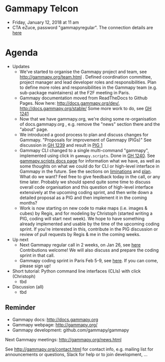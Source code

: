 # Gammapy Telcon

* Friday, January 12, 2018 at 11 am
* CTA eZuce, password "gammapyregular".  The connection details are [here](ConnectionDetails.txt)

# Agenda

* Updates
  * We've started to organise the Gammapy project and team, see http://gammapy.org/team.html .
    Defined coordination committee, project manager and lead developer roles and responsibilities.
    Plan to define more roles and responsibilities in the Gammapy team (e.g. sub-package maintainers)
    at the F2F meeting in Paris.
  * Gammapy documentation moved from ReadTheDocs to Github Pages.
    Now here: http://docs.gammapy.org/dev/, http://docs.gammapy.org/stable/
    Some more work to do, see [GH 1241](https://github.com/gammapy/gammapy/issues/1241#issuecomment-356444740)
  * Now that we have gammapy.org, we're doing some re-organisation of docs.gammapy.org ,
    e.g. remove the "news" section there and the "about" page.
  * We introduced a good process to plan and discuss changes for Gammapy.
    "Proposals for improvement of Gammapy (PIGs)"
    See discussion in [GH 1239](https://github.com/gammapy/gammapy/pull/1239)
    and result in  [PIG 1](http://docs.gammapy.org/dev/development/pigs/)
  * Gammapy CLI changed to a single multi-command "gammapy", implemented using click in ``gammapy.scripts``.
    Done in [GH 1240](https://github.com/gammapy/gammapy/pull/1240).
    See [gammapy.scripts docs page](http://docs.gammapy.org/dev/scripts/index.html) for information what
    we have, as well as some thoughts on what we could do for CLI or high-level interface in Gammapy in
    the future. See the sections on [liminations](http://docs.gammapy.org/dev/scripts/index.html#limitations)
    and [plan](http://docs.gammapy.org/dev/scripts/index.html#plan). What do we want?
    Feel free to give feedback today in the call, or any time later. Probably we should spend quite some
    time to discuss overall code organisation and this question of high-level interface extensively at the
    upcoming coding sprint, and then write down a detailed proposal as a PIG and then implement it in the
    coming months?
  * Work is now starting on new code to make maps (i.e. images & cubes) by Regis,
    and for modeling by Christoph (started writing a PIG, coding will start next week).
    We hope to have something already implemented and usable by the time of the upcoming coding sprint.
    If you're interested in this, contribute in the PIG discussion or review of pull requests by
    Regis & me in the coming weeks.
* Up next
  * Next Gammapy regular call in 2 weeks, on Jan 26, see [here](../2018-01-26)
    Contributions welcome! We will also discuss and prepare the coding sprint in that call.
  * Gammapy coding sprint in Paris Feb 5-9, see [here](../2018-02-05).
    If you can come, please sign up!
* Short tutorial: Python command line interfaces (CLIs) with click (Christoph)
  * tbd
* Discussion (all)
  * tbd

## Reminder

* Gammapy docs: http://docs.gammapy.org
* Gammapy webpage: http://gammapy.org/
* Gammapy development: github.com/gammapy/gammapy

Next Gammapy meetings: http://gammapy.org/news.html

See http://gammapy.org/contact.html for contact info, e.g. mailing list
for announcements or questions, Slack for help or to join development, ...
